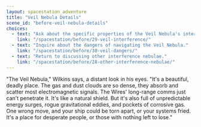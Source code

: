 ```yaml
---
layout: spacestation_adventure
title: "Veil Nebula Details"
scene_id: "before-veil-nebula-details"
choices:
  - text: "Ask about the specific properties of the Veil Nebula's interference."
    link: "/spacestation/before/29-veil-interference/"
  - text: "Inquire about the dangers of navigating the Veil Nebula."
    link: "/spacestation/before/30-veil-dangers/"
  - text: "Return to discussing other interference nebulae."
    link: "/spacestation/before/28-other-interference-nebulae/"
---
```


"The Veil Nebula," Wilkins says, a distant look in his eyes. "It's a beautiful, deadly place. The gas and dust clouds are so dense, they absorb and scatter most electromagnetic signals. The Wires' long-range comms just can't penetrate it. It's like a natural shield. But it's also full of unpredictable energy surges, rogue gravitational eddies, and pockets of corrosive gas. One wrong move, and your ship could be torn apart, or your systems fried. It's a place for desperate people, or those with nothing left to lose."

